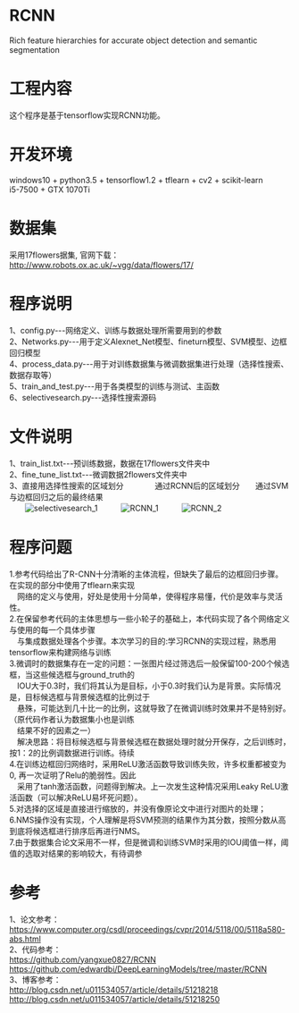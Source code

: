 # RCNN 
Rich feature hierarchies for accurate object detection and semantic segmentation   

# 工程内容
这个程序是基于tensorflow实现RCNN功能。  

# 开发环境  
windows10 + python3.5 + tensorflow1.2 + tflearn + cv2 + scikit-learn   
i5-7500 + GTX 1070Ti   

# 数据集
采用17flowers据集, 官网下载：http://www.robots.ox.ac.uk/~vgg/data/flowers/17/  

# 程序说明   
1、config.py---网络定义、训练与数据处理所需要用到的参数      
2、Networks.py---用于定义Alexnet_Net模型、fineturn模型、SVM模型、边框回归模型   
4、process_data.py---用于对训练数据集与微调数据集进行处理（选择性搜索、数据存取等）    
5、train_and_test.py---用于各类模型的训练与测试、主函数     
6、selectivesearch.py---选择性搜索源码       


# 文件说明   
1、train_list.txt---预训练数据，数据在17flowers文件夹中         
2、fine_tune_list.txt---微调数据2flowers文件夹中       
3、直接用选择性搜索的区域划分　　　　通过RCNN后的区域划分　　通过SVM与边框回归之后的最终结果                     
　　![selectivesearch_1](https://github.com/liuyicheng007/R-CNN/raw/master/result/1.PNG)　　　![RCNN_1](https://github.com/liuyicheng007/R-CNN/raw/master/result/2.PNG)　　　![RCNN_2](https://github.com/liuyicheng007/R-CNN/raw/master/result/3.PNG)                        


# 程序问题   
1.参考代码给出了R-CNN十分清晰的主体流程，但缺失了最后的边框回归步骤。在实现的部分中使用了tflearn来实现       
　网络的定义与使用，好处是使用十分简单，使得程序易懂，代价是效率与灵活性。    
2.在保留参考代码的主体思想与一些小轮子的基础上，本代码实现了各个网络定义与使用的每一个具体步骤   
　与集成数据处理各个步骤。本次学习的目的:学习RCNN的实现过程，熟悉用tensorflow来构建网络与训练   
3.微调时的数据集存在一定的问题：一张图片经过筛选后一般保留100-200个候选框，当这些候选框与ground_truth的    
　IOU大于0.3时，我们将其认为是目标，小于0.3时我们认为是背景。实际情况是，目标候选框与背景候选框的比例过于   
　悬殊，可能达到几十比一的比例，这就导致了在微调训练时效果并不是特别好。（原代码作者认为数据集小也是训练    
　结果不好的因素之一）   
　解决思路：将目标候选框与背景候选框在数据处理时就分开保存，之后训练时，按1：2的比例调数据进行训练。待续   
4.在训练边框回归网络时，采用ReLU激活函数导致训练失败，许多权重都被变为0, 再一次证明了Relu的脆弱性。因此    
　采用了tanh激活函数，问题得到解决。上一次发生这种情况采用Leaky ReLU激活函数（可以解决ReLU易坏死问题）。    
5.对选择的区域是直接进行缩放的，并没有像原论文中进行对图片的处理；          
6.NMS操作没有实现，个人理解是将SVM预测的结果作为其分数，按照分数从高到底将候选框进行排序后再进行NMS。   
7.由于数据集合论文采用不一样，但是微调和训练SVM时采用的IOU阈值一样，阈值的选取对结果的影响较大，有待调参    

# 参考   
1、论文参考：        
   https://www.computer.org/csdl/proceedings/cvpr/2014/5118/00/5118a580-abs.html          
2、代码参考：     
   https://github.com/yangxue0827/RCNN     
   https://github.com/edwardbi/DeepLearningModels/tree/master/RCNN          
3、博客参考：       
   http://blog.csdn.net/u011534057/article/details/51218218        
   http://blog.csdn.net/u011534057/article/details/51218250        
  
